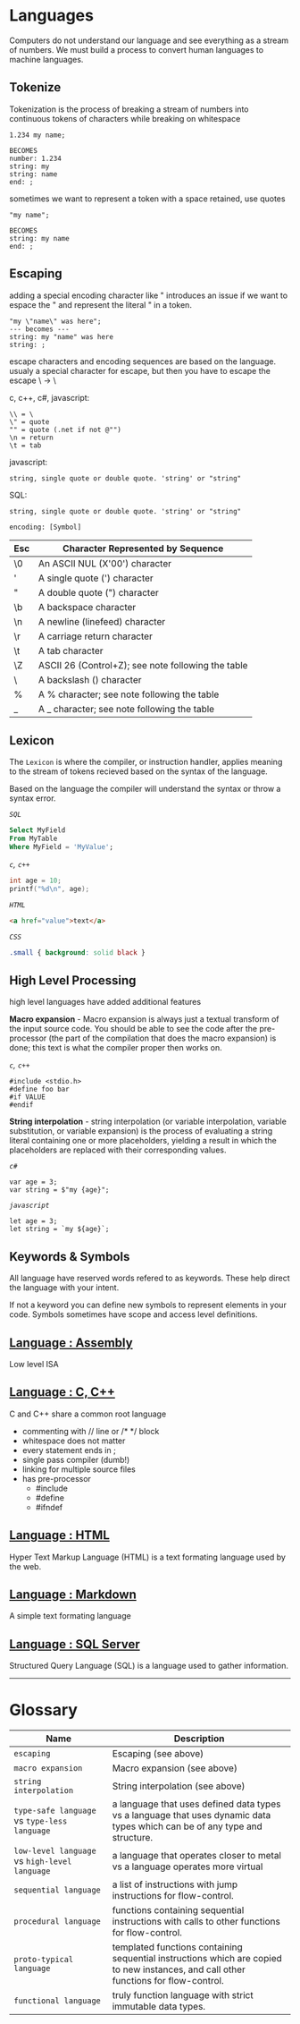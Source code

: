# Languages
Computers do not understand our language and see everything as a stream of numbers. We must build a process to convert human languages to machine languages.


## Tokenize
Tokenization is the process of breaking a stream of numbers into continuous tokens of characters while breaking on whitespace

```psudo
1.234 my name;

BECOMES
number: 1.234
string: my
string: name
end: ;
```

sometimes we want to represent a token with a space retained, use quotes

```psudo
"my name";

BECOMES
string: my name
end: ;
```

## Escaping
adding a special encoding character like " introduces an issue if we want to espace the " and represent the literal " in a token.

```psudo
"my \"name\" was here";
--- becomes ---
string: my "name" was here
string: ;
```

escape characters and encoding sequences are based on the language. usualy a special character for escape, but then you have to escape the escape \ -> \\

c, c++, c#, javascript:
```psudo
\\ = \
\" = quote
"" = quote (.net if not @"")
\n = return
\t = tab
```

javascript:
```
string, single quote or double quote. 'string' or "string"
```

SQL:
```
string, single quote or double quote. 'string' or "string"

encoding: [Symbol]

```

Esc | Character Represented by Sequence
-- | --
\0 | An ASCII NUL (X'00') character
\' | A single quote (') character
\" | A double quote (") character
\b | A backspace character
\n | A newline (linefeed) character
\r | A carriage return character
\t | A tab character
\Z | ASCII 26 (Control+Z); see note following the table
\\ | A backslash (\) character
\% | A % character; see note following the table
\_ | A _ character; see note following the table


## Lexicon

The `Lexicon` is where the compiler, or instruction handler, applies meaning to the stream of tokens recieved based on the syntax of the language.

Based on the language the compiler will understand the syntax or throw a syntax error.

*`SQL`*
```sql
Select MyField
From MyTable
Where MyField = 'MyValue';
```

*`c`, `c++`*
```c
int age = 10;
printf("%d\n", age);
```

*`HTML`*
```html
<a href="value">text</a>
```

*`CSS`*
```css
.small { background: solid black }
```

## High Level Processing

high level languages have added additional features

**Macro expansion** - Macro expansion is always just a textual transform of the input source code. You should be able to see the code after the pre-processor (the part of the compilation that does the macro expansion) is done; this text is what the compiler proper then works on.

*`c`, `c++`*
```
#include <stdio.h>
#define foo bar
#if VALUE
#endif
```

**String interpolation** - string interpolation (or variable interpolation, variable substitution, or variable expansion) is the process of evaluating a string literal containing one or more placeholders, yielding a result in which the placeholders are replaced with their corresponding values.

*`c#`*
```
var age = 3;
var string = $"my {age}";
```

*`javascript`*
```
let age = 3;
let string = `my ${age}`;
```

## Keywords & Symbols

All language have reserved words refered to as keywords. These help direct the language with your intent.

If not a keyword you can define new symbols to represent elements in your code. Symbols sometimes have scope and access level definitions.


## [Language : Assembly](/Assembly/)
Low level ISA

## [Language : C, C++](/C/)
C and C++ share a common root language

* commenting with // line or /* */ block
* whitespace does not matter
* every statement ends in ;
* single pass compiler (dumb!)
* linking for multiple source files
* has pre-processor
  - #include
  - #define
  - #ifndef

## [Language : HTML](/HTML/)
Hyper Text Markup Language (HTML) is a text formating language used by the web.


## [Language : Markdown](/Markdown/)
A simple text formating language


## [Language : SQL Server](/SQL%20Server/)
Structured Query Language (SQL) is a language used to gather information.

---
# Glossary
Name | Description
--- | ---
`escaping` | Escaping (see above)
`macro expansion` | Macro expansion (see above)
`string interpolation` | String interpolation (see above)
`type-safe language` vs `type-less language` | a language that uses defined data types vs a language that uses dynamic data types which can be of any type and structure.
`low-level language` vs `high-level language` | a language that operates closer to metal vs a language operates more virtual
`sequential language` | a list of instructions with jump instructions for flow-control.
`procedural language` | functions containing sequential instructions with calls to other functions for flow-control.
`proto-typical language` | templated functions containing sequential instructions which are copied to new instances, and call other functions for flow-control.
`functional language` | truly function language with strict immutable data types.
